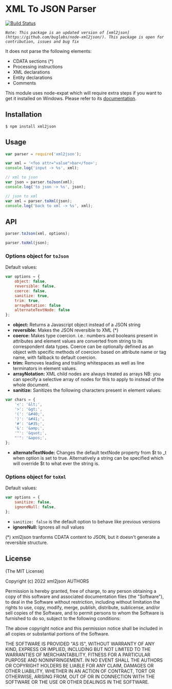 # XML To JSON Parser

[![Build Status](https://travis-ci.org/buglabs/node-xml2json.svg?branch=master)](https://travis-ci.org/buglabs/node-xml2json)

_`Note: This package is an updated version of [xml2json](https://github.com/buglabs/node-xml2json/). This package is open for contribution, issues and bug fix`_

It does not parse the following elements:

-   CDATA sections (\*)
-   Processing instructions
-   XML declarations
-   Entity declarations
-   Comments

This module uses node-expat which will require extra steps if you want to get it installed on Windows. Please
refer to its [documentation](https://github.com/astro/node-expat/blob/master/README.md#windows).

## Installation

```
$ npm install xml2json
```

## Usage

```javascript
var parser = require('xml2json');

var xml = '<foo attr="value">bar</foo>';
console.log('input -> %s', xml);

// xml to json
var json = parser.toJson(xml);
console.log('to json -> %s', json);

// json to xml
var xml = parser.toXml(json);
console.log('back to xml -> %s', xml);
```

## API

```javascript
parser.toJson(xml, options);
```

```javascript
parser.toXml(json);
```

### Options object for `toJson`

Default values:

```javascript
var options = {
    object: false,
    reversible: false,
    coerce: false,
    sanitize: true,
    trim: true,
    arrayNotation: false
    alternateTextNode: false
};
```

-   **object:** Returns a Javascript object instead of a JSON string
-   **reversible:** Makes the JSON reversible to XML (\*)
-   **coerce:** Makes type coercion. i.e.: numbers and booleans present in attributes and element values are converted from string to its correspondent data types. Coerce can be optionally defined as an object with specific methods of coercion based on attribute name or tag name, with fallback to default coercion.
-   **trim:** Removes leading and trailing whitespaces as well as line terminators in element values.
-   **arrayNotation:** XML child nodes are always treated as arrays NB: you can specify a selective array of nodes for this to apply to instead of the whole document.
-   **sanitize:** Sanitizes the following characters present in element values:

```javascript
var chars = {
    '<': '&lt;',
    '>': '&gt;',
    '(': '&#40;',
    ')': '&#41;',
    '#': '&#35;',
    '&': '&amp;',
    '"': '&quot;',
    "'": '&apos;',
};
```

-   **alternateTextNode:** Changes the default textNode property from $t to \_t when option is set to true. Alternatively a string can be specified which will override $t to what ever the string is.

### Options object for `toXml`

Default values:

```javascript
var options = {
    sanitize: false,
    ignoreNull: false,
};
```

-   `sanitize: false` is the default option to behave like previous versions
-   **ignoreNull:** Ignores all null values

(\*) xml2json tranforms CDATA content to JSON, but it doesn't generate a reversible structure.

## License

(The MIT License)

Copyright (c) 2022 xml2json AUTHORS

Permission is hereby granted, free of charge, to any person obtaining a copy
of this software and associated documentation files (the "Software"), to
deal in the Software without restriction, including without limitation the
rights to use, copy, modify, merge, publish, distribute, sublicense, and/or
sell copies of the Software, and to permit persons to whom the Software is
furnished to do so, subject to the following conditions:

The above copyright notice and this permission notice shall be included in
all copies or substantial portions of the Software.

THE SOFTWARE IS PROVIDED "AS IS", WITHOUT WARRANTY OF ANY KIND, EXPRESS OR
IMPLIED, INCLUDING BUT NOT LIMITED TO THE WARRANTIES OF MERCHANTABILITY,
FITNESS FOR A PARTICULAR PURPOSE AND NONINFRINGEMENT. IN NO EVENT SHALL THE
AUTHORS OR COPYRIGHT HOLDERS BE LIABLE FOR ANY CLAIM, DAMAGES OR OTHER
LIABILITY, WHETHER IN AN ACTION OF CONTRACT, TORT OR OTHERWISE, ARISING
FROM, OUT OF OR IN CONNECTION WITH THE SOFTWARE OR THE USE OR OTHER DEALINGS
IN THE SOFTWARE.
